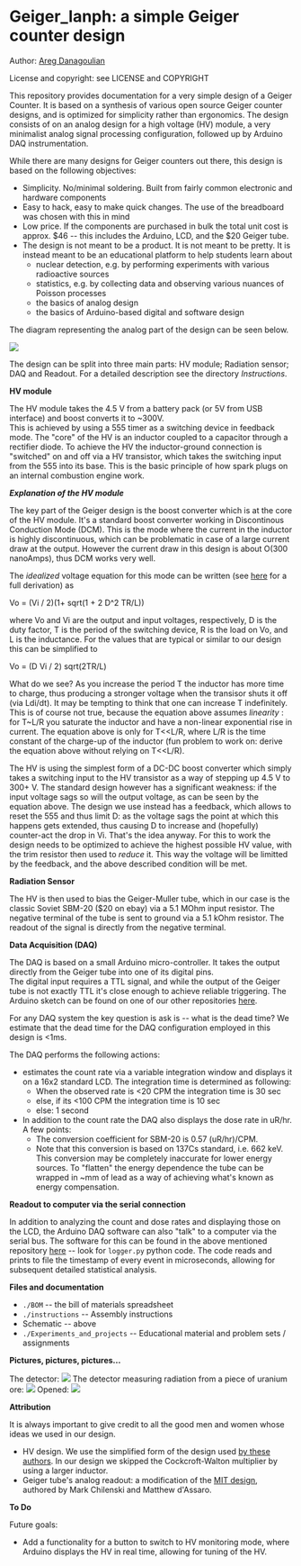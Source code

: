 # Geiger_lanph: a simple Geiger counter design

Author:  [Areg Danagoulian](areg.mit.edu)

License and copyright:  see LICENSE and COPYRIGHT

This repository provides documentation for a very simple design of a Geiger Counter.  It is based on a synthesis of various open source Geiger counter
designs, and is optimized for simplicity rather than ergonomics. 
The design consists of on an analog design for a high voltage (HV) module, a very minimalist analog signal processing configuration, followed up by Arduino DAQ instrumentation.

While there are many designs for Geiger counters out there, this design is based on the following objectives:

* Simplicity.  No/minimal soldering. Built from fairly common electronic and hardware components
* Easy to hack, easy to make quick changes.  The use of the breadboard was chosen with this in mind
* Low price.  If the components are purchased in bulk the total unit cost is approx. \$46 -- this includes the Arduino, LCD, and the $20 Geiger tube. 
* The design is not meant to be a product. It is not meant to be pretty. It is instead meant to be an educational platform to help students learn about
  + nuclear detection, e.g. by performing experiments with various radioactive sources
  + statistics, e.g. by collecting data and observing various nuances of Poisson processes
  + the basics of analog design
  + the basics of Arduino-based digital and software design


The diagram representing the analog part of the design can be seen below.

![](figures/geiger_lanph.png)


The design can be split into three main parts: HV module; Radiation sensor; DAQ and Readout.  For a detailed description see the directory *Instructions*.

**HV module**

The HV module takes the 4.5 V from a battery pack (or 5V from USB interface) and boost converts it to ~300V.  
This is achieved by using a 555 timer as a switching device in feedback mode.  The "core" of the HV is an inductor coupled
to a capacitor through a rectifier diode.  To achieve the HV the inductor-ground connection is "switched" on and off via a HV transistor,
which takes the switching input from the 555 into its base.  This is the basic principle of how spark plugs on an internal combustion 
engine work. 


***Explanation of the HV module***

The key part of the Geiger design is the boost converter which is at the core of the HV module.  It's a standard boost converter working in Discontinous Conduction Mode (DCM). This is the mode where the current in the inductor is highly discontinuous, which can be problematic in case of a large current draw at the output.  However the current draw in this design is about O(300 nanoAmps), thus DCM works very well. 

The *idealized* voltage equation for this mode can be written (see [here](https://youtu.be/6RuPplUim4E) for a full derivation) as 

Vo = (Vi / 2)(1+ sqrt(1 + 2 D^2 TR/L))

where Vo and Vi are the output and input voltages, respectively, D is the duty factor, T is the period of the switching device, R is the load on Vo, and L is the inductance.  For the values that are typical or similar to our design this can be simplified to

Vo = (D Vi / 2) sqrt(2TR/L)

What do we see?  As you increase the period T the inductor has more time to charge, thus producing a stronger voltage when the transisor shuts it off (via Ldi/dt).  It may be tempting to think that one can increase T indefinitely.  This is of course not true, because the equation above assumes *linearity* :  for T~L/R you saturate the inductor and have a non-linear exponential rise in current.  The equation above is only for T<<L/R, where L/R is the time constant of the charge-up of the inductor (fun problem to work on:  derive the equation above without relying on T<<L/R).

The HV is using the simplest form of a DC-DC boost converter which simply takes a switching input to the HV transistor as a way of stepping up 4.5 V to 300+ V.  The standard design however has a significant weakness:  if the input voltage sags so will the output voltage, as can be seen by the equation above.  The design we use instead has a feedback, which allows to reset the 555 and thus limit D:  as the voltage sags the point at which this happens gets extended, thus causing D to increase and (hopefully) counter-act the drop in Vi.  That's the idea anyway.  For this to work the design needs to be optimized to achieve the highest possible HV value, with the trim resistor then used to _reduce_ it.  This way the voltage will be limitted by the feedback, and the above described condition will be met.

**Radiation Sensor**

The HV is then used to bias the Geiger-Muller tube, which in our case is the classic Soviet SBM-20 ($20 on ebay) via a 5.1 MOhm input resistor.
The negative terminal of the tube is sent to ground via a 5.1 kOhm resistor.  The readout of the signal is directly from the negative terminal.  


**Data Acquisition (DAQ)**

The DAQ is based on a small Arduino micro-controller.  It takes the output directly from the Geiger tube into one of its digital pins.  
The digital input requires a TTL signal, and while the output of the Geiger tube is not exactly TTL it's close enough to achieve reliable
triggering.  The Arduino sketch can be found on one of our other repositories [here](https://github.com/ustajan/GeigerDAQ/tree/main/GeigerCounter).

For any DAQ system the key question is ask is -- what is the dead time?  We estimate that the dead time for the DAQ configuration employed in this
design is <1ms. 

The DAQ performs the following actions:

* estimates the count rate via a variable integration window and displays it on a 16x2 standard LCD.  The integration time is determined as following:
  + When the observed rate is <20 CPM the integration time is 30 sec
  + else, if its <100 CPM the integration time is 10 sec
  + else: 1 second
* In addition to the count rate the DAQ also displays the dose rate in uR/hr.  A few points:  
  + The conversion coefficient for SBM-20 is 0.57 (uR/hr)/CPM.
  + Note that this conversion is based on 137Cs standard, i.e. 662 keV.  This conversion may be completely inaccurate for lower energy sources.  To "flatten" the energy dependence the tube can be wrapped in ~mm of lead as a way of achieving what's known as energy compensation.

**Readout to computer via the serial connection**

In addition to analyzing the count and dose rates and displaying those on the LCD, the Arduino DAQ software can also "talk" to a computer via the serial bus.
The software for this can be found in the above mentioned repository [here](https://github.com/ustajan/GeigerDAQ) -- look for ```logger.py``` python code.
The code reads and prints to file the timestamp of every event in microseconds, allowing for subsequent detailed statistical analysis.

**Files and documentation**

+ ```./BOM``` -- the bill of materials spreadsheet
+ ```./instructions``` -- Assembly instructions
+ Schematic -- above
+ ```./Experiments_and_projects``` -- Educational material and problem sets / assignments

**Pictures, pictures, pictures...**

The detector:
![](figures/closed_hv_mode.jpg)
The detector measuring radiation from a piece of uranium ore:
![](figures/closed.jpg)
Opened:
![](figures/open.jpg)

**Attribution**

It is always important to give credit to all the good men and women whose ideas we used in our design.

+ HV design.  We use the simplified form of the design used [by these authors](https://github.com/SensorsIot/Geiger-Counter-RadiationD-v1.1-CAJOE-). In our design we skipped the Cockcroft-Walton multiplier by using a larger inductor.
+ Geiger tube's analog readout:  a modification of the [MIT design](https://ocw.mit.edu/courses/22-s902-do-it-yourself-diy-geiger-counters-january-iap-2015/), authored by Mark Chilenski and Matthew d'Assaro. 

**To Do**

Future goals:

+ Add a functionality for a button to switch to HV monitoring mode, where Arduino displays the HV in real time, allowing for tuning of the HV.